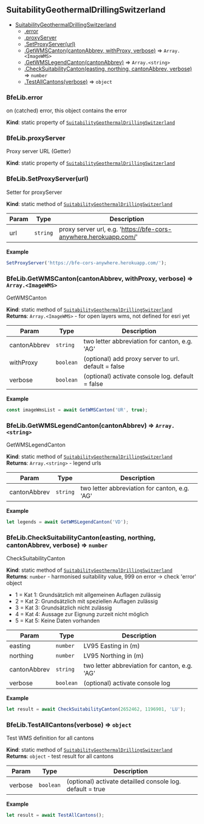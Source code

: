 <a name="module_SuitabilityGeothermalDrillingSwitzerland"></a>

## SuitabilityGeothermalDrillingSwitzerland

* [SuitabilityGeothermalDrillingSwitzerland](#module_SuitabilityGeothermalDrillingSwitzerland)
    * [.error](#module_SuitabilityGeothermalDrillingSwitzerland.error)
    * [.proxyServer](#module_SuitabilityGeothermalDrillingSwitzerland.proxyServer)
    * [.SetProxyServer(url)](#module_SuitabilityGeothermalDrillingSwitzerland.SetProxyServer)
    * [.GetWMSCanton(cantonAbbrev, withProxy, verbose)](#module_SuitabilityGeothermalDrillingSwitzerland.GetWMSCanton) ⇒ <code>Array.&lt;ImageWMS&gt;</code>
    * [.GetWMSLegendCanton(cantonAbbrev)](#module_SuitabilityGeothermalDrillingSwitzerland.GetWMSLegendCanton) ⇒ <code>Array.&lt;string&gt;</code>
    * [.CheckSuitabilityCanton(easting, northing, cantonAbbrev, verbose)](#module_SuitabilityGeothermalDrillingSwitzerland.CheckSuitabilityCanton) ⇒ <code>number</code>
    * [.TestAllCantons(verbose)](#module_SuitabilityGeothermalDrillingSwitzerland.TestAllCantons) ⇒ <code>object</code>

<a name="module_SuitabilityGeothermalDrillingSwitzerland.error"></a>

### BfeLib.error
on (catched) error, this object contains the error

**Kind**: static property of [<code>SuitabilityGeothermalDrillingSwitzerland</code>](#module_SuitabilityGeothermalDrillingSwitzerland)  
<a name="module_SuitabilityGeothermalDrillingSwitzerland.proxyServer"></a>

### BfeLib.proxyServer
Proxy server URL (Getter)

**Kind**: static property of [<code>SuitabilityGeothermalDrillingSwitzerland</code>](#module_SuitabilityGeothermalDrillingSwitzerland)  
<a name="module_SuitabilityGeothermalDrillingSwitzerland.SetProxyServer"></a>

### BfeLib.SetProxyServer(url)
Setter for proxyServer

**Kind**: static method of [<code>SuitabilityGeothermalDrillingSwitzerland</code>](#module_SuitabilityGeothermalDrillingSwitzerland)  

| Param | Type | Description |
| --- | --- | --- |
| url | <code>string</code> | proxy server url, e.g. 'https://bfe-cors-anywhere.herokuapp.com/' |

**Example**  
```js
SetProxyServer('https://bfe-cors-anywhere.herokuapp.com/');
```
<a name="module_SuitabilityGeothermalDrillingSwitzerland.GetWMSCanton"></a>

### BfeLib.GetWMSCanton(cantonAbbrev, withProxy, verbose) ⇒ <code>Array.&lt;ImageWMS&gt;</code>
GetWMSCanton

**Kind**: static method of [<code>SuitabilityGeothermalDrillingSwitzerland</code>](#module_SuitabilityGeothermalDrillingSwitzerland)  
**Returns**: <code>Array.&lt;ImageWMS&gt;</code> - for open layers wms, not defined for esri yet  

| Param | Type | Description |
| --- | --- | --- |
| cantonAbbrev | <code>string</code> | two letter abbreviation for canton, e.g. 'AG' |
| withProxy | <code>boolean</code> | (optional) add proxy server to url. default = false |
| verbose | <code>boolean</code> | (optional) activate console log. default = false |

**Example**  
```js
const imageWmsList = await GetWMSCanton('UR', true);
```
<a name="module_SuitabilityGeothermalDrillingSwitzerland.GetWMSLegendCanton"></a>

### BfeLib.GetWMSLegendCanton(cantonAbbrev) ⇒ <code>Array.&lt;string&gt;</code>
GetWMSLegendCanton

**Kind**: static method of [<code>SuitabilityGeothermalDrillingSwitzerland</code>](#module_SuitabilityGeothermalDrillingSwitzerland)  
**Returns**: <code>Array.&lt;string&gt;</code> - legend urls  

| Param | Type | Description |
| --- | --- | --- |
| cantonAbbrev | <code>string</code> | two letter abbreviation for canton, e.g. 'AG' |

**Example**  
```js
let legends = await GetWMSLegendCanton('VD');
```
<a name="module_SuitabilityGeothermalDrillingSwitzerland.CheckSuitabilityCanton"></a>

### BfeLib.CheckSuitabilityCanton(easting, northing, cantonAbbrev, verbose) ⇒ <code>number</code>
CheckSuitabilityCanton

**Kind**: static method of [<code>SuitabilityGeothermalDrillingSwitzerland</code>](#module_SuitabilityGeothermalDrillingSwitzerland)  
**Returns**: <code>number</code> - harmonised suitability value, 999 on error -> check 'error' object- 1 = Kat 1: Grundsätzlich mit allgemeinen Auflagen zulässig- 2 = Kat 2: Grundsätzlich mit speziellen Auflagen zulässig- 3 = Kat 3: Grundsätzlich nicht zulässig- 4 = Kat 4: Aussage zur Eignung zurzeit nicht möglich- 5 = Kat 5: Keine Daten vorhanden  

| Param | Type | Description |
| --- | --- | --- |
| easting | <code>number</code> | LV95 Easting in (m) |
| northing | <code>number</code> | LV95 Northing in (m) |
| cantonAbbrev | <code>string</code> | two letter abbreviation for canton, e.g. 'AG' |
| verbose | <code>boolean</code> | (optional) activate console log |

**Example**  
```js
let result = await CheckSuitabilityCanton(2652462, 1196901, 'LU');
```
<a name="module_SuitabilityGeothermalDrillingSwitzerland.TestAllCantons"></a>

### BfeLib.TestAllCantons(verbose) ⇒ <code>object</code>
Test WMS definition for all cantons

**Kind**: static method of [<code>SuitabilityGeothermalDrillingSwitzerland</code>](#module_SuitabilityGeothermalDrillingSwitzerland)  
**Returns**: <code>object</code> - test result for all cantons  

| Param | Type | Description |
| --- | --- | --- |
| verbose | <code>boolean</code> | (optional) activate detailled console log. default = true |

**Example**  
```js
let result = await TestAllCantons();
```
